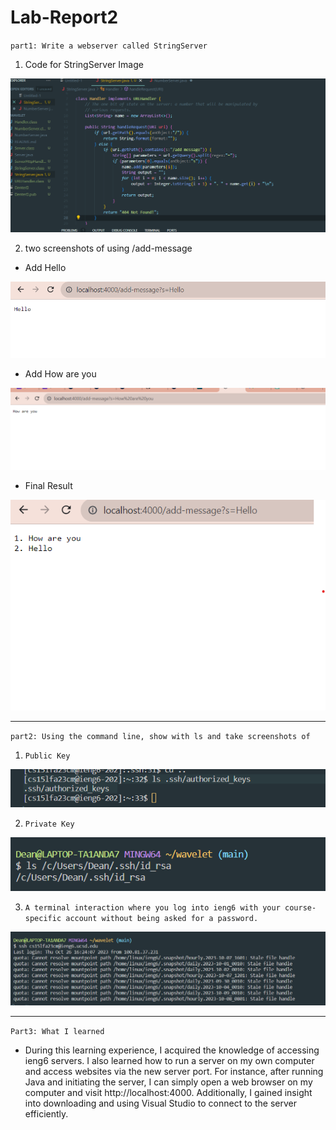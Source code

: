# Lab-Report2

`part1: Write a webserver called StringServer`

1. Code for StringServer Image

![Image](StringServerjava.png)

2. two screenshots of using /add-message

- Add Hello

![Image](addhello.png)

- Add How are you

![Image](addhowareyou.png)

- Final Result

![Image](final.png)

---

`part2: Using the command line, show with ls and take screenshots of`

1. `Public Key`

![Image](Publickey.png)

2. `Private Key`

![Image](privatekey.png)

3. `A terminal interaction where you log into ieng6 with your course-specific account without being asked for a password.`

![Image](ienglogin.png)

---

`Part3: What I learned`

- During this learning experience, I acquired the knowledge of accessing ieng6 servers. I also learned how to run a server on my own computer and access websites via the new server port. For instance, after running Java and initiating the server, I can simply open a web browser on my computer and visit http://localhost:4000.
Additionally, I gained insight into downloading and using Visual Studio to connect to the server efficiently.
